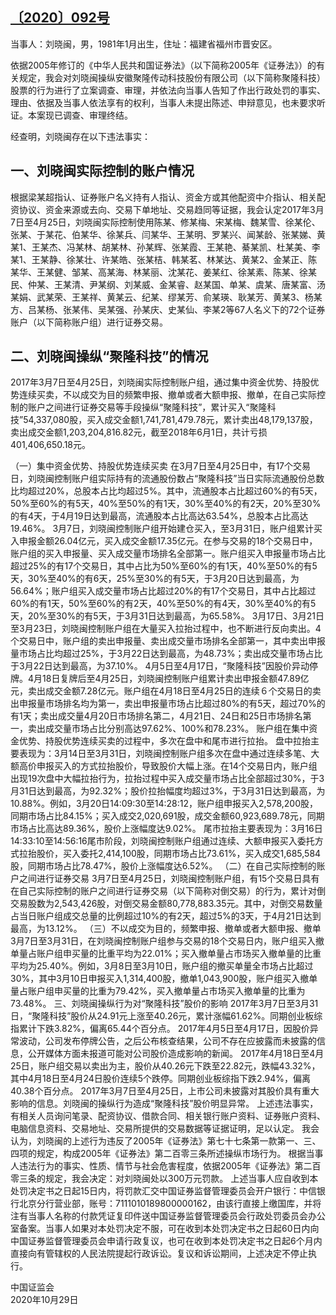 ## [〔2020〕092号](http://www.csrc.gov.cn/pub/zjhpublic/G00306212/202012/t20201225_389393.htm)


 
当事人：刘晓闽，男，1981年1月出生，住址：福建省福州市晋安区。

依据2005年修订的《中华人民共和国证券法》（以下简称2005年《证券法》）的有关规定，我会对刘晓闽操纵安徽聚隆传动科技股份有限公司（以下简称聚隆科技）股票的行为进行了立案调查、审理，并依法向当事人告知了作出行政处罚的事实、理由、依据及当事人依法享有的权利，当事人未提出陈述、申辩意见，也未要求听证。本案现已调查、审理终结。

经查明，刘晓闽存在以下违法事实：

## 一、刘晓闽实际控制的账户情况

根据梁某超指认、证券账户名义持有人指认、资金方或其他配资中介指认、相关配资协议、资金来源或去向、交易下单地址、交易趋同等证据，我会认定2017年3月7日至4月25日，刘晓闽实际控制使用陈某、修某梅、宋某梅、魏某雪、徐某伦、张某、于某花、伯某华、徐某兵、闫某华、王某明、罗某兴、闻某龄、张某娣、黄某1、王某杰、冯某林、胡某林、孙某辉、张某霞、王某艳、綦某凯、杜某美、李某1、王某静、徐某壮、许某皓、张某桔、韩某茗、林某达、黄某2、金某正、陈某华、王某健、邹某、高某海、林某丽、沈某花、姜某红、徐某素、陈某、徐某民、仲某、王某清、尹某纲、刘某威、金某睿、赵某国、单某、虞某、唐某富、汤某娟、武某荣、王某祥、黄某云、纪某、缪某芳、俞某瑛、耿某芳、黄某3、杨某方、吕某杨、张某伟、吴某强、孙某庆、史某仙、李某2等67人名义下的72个证券账户（以下简称账户组）进行证券交易。
## 二、刘晓闽操纵“聚隆科技”的情况
2017年3月7日至4月25日，刘晓闽实际控制账户组，通过集中资金优势、持股优势连续买卖，不以成交为目的频繁申报、撤单或者大额申报、撤单，在自己实际控制的账户之间进行证券交易等手段操纵“聚隆科技”，累计买入“聚隆科技”54,337,080股，买入成交金额1,741,781,479.78元，累计卖出48,179,137股，卖出成交金额1,203,204,816.82元，截至2018年6月1日，共计亏损401,406,650.18元。

（一）集中资金优势、持股优势连续买卖
在3月7日至4月25日中，有17个交易日，刘晓闽控制账户组实际持有的流通股份数占“聚隆科技”当日实际流通股份总数比均超过20%，总股本占比均超过5%。其中，流通股本占比超过60%的有5天，50%至60%的有5天，40%至50%的有1天，30%至40%的有2天，20%至30%的有4天，于4月19日达到最高，流通股本占比高达63.54%，总股本占比高达19.46%。
3月7日，刘晓闽控制账户组开始建仓买入，至3月31日，账户组累计买入申报金额26.04亿元，买入成交金额17.35亿元。在参与交易的18个交易日中，账户组的买入申报量、买入成交量市场排名全部第一。账户组买入申报量市场占比超过25%的有17个交易日，其中占比为50%至60%的有1天，40%至50%的有5天，30%至40%的有6天，25%至30%的有5天，于3月20日达到最高，为56.64%；账户组买入成交量市场占比超过20%的有17个交易日，其中占比超过60%的有1天，50%至60%的有2天，40%至50%的有4天，30%至40%的有5天，20%至30%的有5天，于3月31日达到最高，为65.58%。
3月17日、3月21日至3月23日，刘晓闽控制账户组在大量买入拉抬过程中，也不断进行反向卖出。4个交易日中，账户组的卖出申报量、卖出成交量市场排名全部第一，其中卖出申报量市场占比均超过25%，于3月22日达到最高，为48.73%；卖出成交量市场占比于3月22日达到最高，为37.10%。
4月5日至4月17日，“聚隆科技”因股价异动停牌。4月18日复牌后至4月25日，刘晓闽控制账户组累计卖出申报金额47.89亿元，卖出成交金额7.28亿元。账户组在4月18日至4月25日的连续６个交易日的卖出申报量市场排名均为第一，卖出申报量市场占比超过80%的有5天，超过70%的有1天；卖出成交量4月20日市场排名第二，4月21日、24日和25日市场排名第一，卖出成交量市场占比分别高达97.62%、100%和78.23%。
账户组在集中资金优势、持股优势连续买卖的过程中，多次在盘中和尾市进行拉抬。
盘中拉抬主要表现为：3月14日至3月31日，刘晓闽控制账户组多次在盘中通过连续多笔、大额高价申报买入的方式拉抬股价，导致股价大幅上涨。在14个交易日内，账户组出现19次盘中大幅拉抬行为，拉抬过程中买入成交量市场占比全部超过30%，于3月31日达到最高，为92.32%；股价拉抬幅度均超过3%，于3月31日达到最高，为10.88%。例如，3月20日14:09:30至14:28:12，账户组申报买入2,578,200股，同期市场占比84.15%；买入成交2,020,691股，成交金额60,923,689.78元，同期市场占比高达89.36%，股价上涨幅度达9.02%。
尾市拉抬主要表现为：3月16日14:33:10至14:56:16尾市阶段，刘晓闽控制账户组通过连续、大额申报买入委托方式拉抬股价，买入委托2,414,100股，同期市场占比73.61%，买入成交1,685,584股，同期市场占比78.47%，股价上涨幅度达6.52%。
（二）在自己实际控制的账户之间进行证券交易
3月7日至4月25日，刘晓闽控制账户组，有15个交易日具有在自己实际控制的账户之间进行证券交易（以下简称对倒交易）的行为，累计对倒交易股数为2,543,426股，对倒交易金额80,778,883.35元。其中，对倒交易数量占当日账户组成交总量的比例超过10%的有2天，超过5%的3天，于4月21日达到最高，为13.12%。
（三）不以成交为目的，频繁申报、撤单或者大额申报、撤单
3月7日至3月31日，在刘晓闽控制账户组参与交易的18个交易日内，账户组买入撤单量占账户组申买量的比重平均为22.01%；买入撤单量占市场买入撤单量的比重平均为25.40%。例如，3月8日至3月10日，账户组的撤买单量全市场占比超过30%，其中3月10日申报买入1,314,400股，撤单1,043,900股，账户组买入撤单量占账户组申买量的比重为79.42%，买入撤单量占市场买入撤单量的比重为73.48%。
三、刘晓闽操纵行为对“聚隆科技”股价的影响
2017年3月7日至3月31日，“聚隆科技”股价从24.91元上涨至40.26元，累计涨幅61.62%。同期创业板综指累计下跌3.82%，偏离65.44个百分点。
2017年4月5日至4月17日，因股价异常波动，公司发布停牌公告，之后公布核查结果，公司不存在应披露而未披露的信息，公开媒体方面未报道可能对公司股价造成影响的新闻。
2017年4月18日至4月25日，账户组交易以卖出为主，股价从40.26元下跌至22.82元，跌幅43.32%，其中4月18日至4月24日股价连续5个跌停。同期创业板综指下跌2.94%，偏离40.38个百分点。
2017年3月7日至4月25日，上市公司未披露对其股价具有重大影响的信息。刘晓闽的操纵行为造成“聚隆科技”股价明显异常。
上述违法事实，有相关人员询问笔录、配资协议、借款合同、相关银行账户资料、证券账户资料、电脑信息资料、交易地址、交易所提供的交易数据等证据证明，足以认定。
我会认为，刘晓闽的上述行为违反了2005年《证券法》第七十七条第一款第一、三、四项的规定，构成2005年《证券法》第二百零三条所述操纵市场行为。
根据当事人违法行为的事实、性质、情节与社会危害程度，依据2005年《证券法》第二百零三条的规定，我会决定：对刘晓闽处以300万元罚款。
上述当事人应自收到本处罚决定书之日起15日内，将罚款汇交中国证券监督管理委员会开户银行：中信银行北京分行营业部，账号：7111010189800000162，由该行直接上缴国库，并将注有当事人名称的付款凭证复印件送中国证券监督管理委员会行政处罚委员会办公室备案。当事人如果对本处罚决定不服，可在收到本处罚决定书之日起60日内向中国证券监督管理委员会申请行政复议，也可在收到本处罚决定书之日起6个月内直接向有管辖权的人民法院提起行政诉讼。复议和诉讼期间，上述决定不停止执行。
 
 
中国证监会   
2020年10月29日  